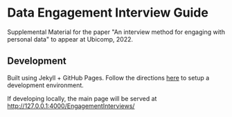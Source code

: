 # Data Engagement Interview Guide

Supplemental Material for the paper "An interview method for engaging with personal data" to appear at Ubicomp, 2022.

## Development

Built using Jekyll + GitHub Pages. Follow the directions [here](https://help.github.com/enterprise/2.12/user/articles/setting-up-your-github-pages-site-locally-with-jekyll/) to setup a development environment.

If developing locally, the main page will be served at http://127.0.0.1:4000/EngagementInterviews/
